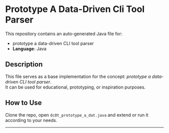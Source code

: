 # Prototype A Data-Driven Cli Tool Parser

This repository contains an auto-generated Java file for:

- prototype a data-driven CLI tool parser
- **Language**: Java

## Description

This file serves as a base implementation for the concept: *prototype a data-driven CLI tool parser*.  
It can be used for educational, prototyping, or inspiration purposes.

## How to Use

Clone the repo, open `dc0t_prototype_a_dat.java` and extend or run it according to your needs.

---


